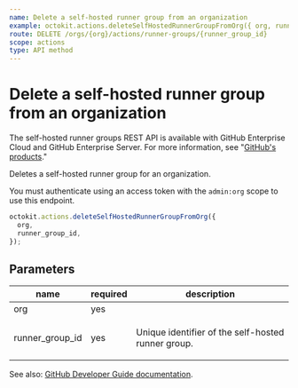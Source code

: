```yaml
---
name: Delete a self-hosted runner group from an organization
example: octokit.actions.deleteSelfHostedRunnerGroupFromOrg({ org, runner_group_id })
route: DELETE /orgs/{org}/actions/runner-groups/{runner_group_id}
scope: actions
type: API method
---
```


# Delete a self-hosted runner group from an organization

The self-hosted runner groups REST API is available with GitHub Enterprise Cloud and GitHub Enterprise Server. For more information, see "[GitHub's products](https://docs.github.com/github/getting-started-with-github/githubs-products)."

Deletes a self-hosted runner group for an organization.

You must authenticate using an access token with the `admin:org` scope to use this endpoint.

```js
octokit.actions.deleteSelfHostedRunnerGroupFromOrg({
  org,
  runner_group_id,
});
```

## Parameters

<table>
  <thead>
    <tr>
      <th>name</th>
      <th>required</th>
      <th>description</th>
    </tr>
  </thead>
  <tbody>
    <tr><td>org</td><td>yes</td><td>

</td></tr>
<tr><td>runner_group_id</td><td>yes</td><td>

Unique identifier of the self-hosted runner group.

</td></tr>
  </tbody>
</table>

See also: [GitHub Developer Guide documentation](https://developer.github.com/v3/actions/self-hosted-runner-groups/#delete-a-self-hosted-runner-group-from-an-organization).
